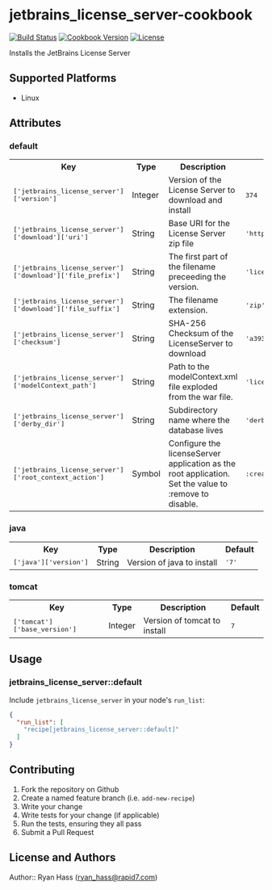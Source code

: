 # jetbrains_license_server-cookbook
[![Build Status](https://travis-ci.org/rapid7-cookbooks/jetbrains_license_server.svg)](https://travis-ci.org/rapid7-cookbooks/jetbrains_license_server)
[![Cookbook Version](https://img.shields.io/cookbook/v/jetbrains_license_server.svg)](https://supermarket.chef.io/cookbooks/jetbrains_license_server)
[![License](https://img.shields.io/badge/license-Apache_2-blue.svg)](https://www.apache.org/licenses/LICENSE-2.0)


Installs the JetBrains License Server

## Supported Platforms

 - Linux

## Attributes

### default
<table>
  <tr>
    <th>Key</th>
    <th>Type</th>
    <th>Description</th>
    <th>Default</th>
  </tr>
  <tr>
    <td><tt>['jetbrains_license_server']['version']</tt></td>
    <td>Integer</td>
    <td>Version of the License Server to download and install</td>
    <td><tt>374</tt></td>
  </tr>
  <tr>
    <td><tt>['jetbrains_license_server']['download']['uri']</tt></td>
    <td>String</td>
    <td>Base URI for the License Server zip file</td>
    <td><tt>'http://download-cf.jetbrains.com/lcsrv/'</tt></td>
  </tr>
  <tr>
    <td><tt>['jetbrains_license_server']['download']['file_prefix']</tt></td>
    <td>String</td>
    <td>The first part of the filename preceeding the version.</td>
    <td><tt>'licenseServer-war'</tt></td>
  </tr>
  <tr>
    <td><tt>['jetbrains_license_server']['download']['file_suffix']</tt></td>
    <td>String</td>
    <td>The filename extension.</td>
    <td><tt>'zip'</tt></td>
  </tr>
  <tr>
    <td><tt>['jetbrains_license_server']['checksum']</tt></td>
    <td>String</td>
    <td>SHA-256 Checksum of the LicenseServer to download</td>
    <td><tt>'a3935a2fdd644d780b30f05855c9d1b0b0582be1ad92919df40a0c3fd7ff33a1'</tt></td>
  </tr>
  <tr>
    <td><tt>['jetbrains_license_server']['modelContext_path']</tt></td>
    <td>String</td>
    <td>Path to the modelContext.xml file exploded from the war file.</td>
    <td><tt>'licenseServer/WEB-INF/classes/META-INF/modelContext.xml'</tt></td>
  </tr>
  <tr>
    <td><tt>['jetbrains_license_server']['derby_dir']</tt></td>
    <td>String</td>
    <td>Subdirectory name where the database lives</td>
    <td><tt>'derby'</tt></td>
  </tr>
  <tr>
    <td><tt>['jetbrains_license_server']['root_context_action']</tt></td>
    <td>Symbol</td>
    <td>Configure the licenseServer application as the root application. Set the value to :remove to disable.</td>
    <td><tt>:create</tt></td>
  </tr>
</table>

### java
<table>
  <tr>
    <th>Key</th>
    <th>Type</th>
    <th>Description</th>
    <th>Default</th>
  </tr>
  <tr>
    <td><tt>['java']['version']</tt></td>
    <td>String</td>
    <td>Version of java to install</td>
    <td><tt>'7'</tt></td>
  </tr>
</table>

### tomcat
<table>
  <tr>
    <th>Key</th>
    <th>Type</th>
    <th>Description</th>
    <th>Default</th>
  </tr>
  <tr>
    <td><tt>['tomcat']['base_version']</tt></td>
    <td>Integer</td>
    <td>Version of tomcat to install</td>
    <td><tt>7</tt></td>
  </tr>
</table>

## Usage

### jetbrains_license_server::default

Include `jetbrains_license_server` in your node's `run_list`:

```json
{
  "run_list": [
    "recipe[jetbrains_license_server::default]"
  ]
}
```

## Contributing

1. Fork the repository on Github
2. Create a named feature branch (i.e. `add-new-recipe`)
3. Write your change
4. Write tests for your change (if applicable)
5. Run the tests, ensuring they all pass
6. Submit a Pull Request

## License and Authors

Author:: Ryan Hass (<ryan_hass@rapid7.com>)

